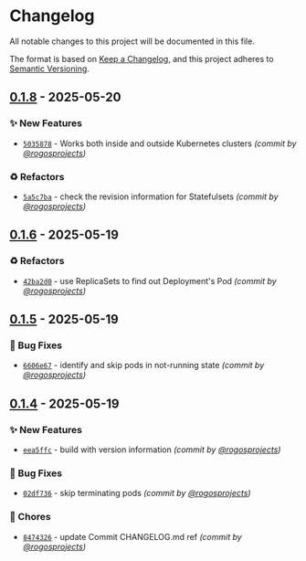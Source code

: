 # Changelog
All notable changes to this project will be documented in this file.

The format is based on [Keep a Changelog](https://keepachangelog.com/en/1.0.0/),
and this project adheres to [Semantic Versioning](https://semver.org/spec/v2.0.0.html).

## [0.1.8] - 2025-05-20
### :sparkles: New Features
- [`5035878`](https://github.com/rogosprojects/klogs-needle/commit/5035878307777da0b8e052a6df61ba349c8efcb3) - Works both inside and outside Kubernetes clusters *(commit by [@rogosprojects](https://github.com/rogosprojects))*

### :recycle: Refactors
- [`5a5c7ba`](https://github.com/rogosprojects/klogs-needle/commit/5a5c7ba27d10eb15d5fe86c2479b2fcbce4da264) - check the revision information for Statefulsets *(commit by [@rogosprojects](https://github.com/rogosprojects))*


## [0.1.6] - 2025-05-19
### :recycle: Refactors
- [`42ba2d0`](https://github.com/rogosprojects/klogs-needle/commit/42ba2d0b30e49b936af8714a274321eb96e1e047) - use ReplicaSets to find out Deployment's Pod *(commit by [@rogosprojects](https://github.com/rogosprojects))*


## [0.1.5] - 2025-05-19
### :bug: Bug Fixes
- [`6606e67`](https://github.com/rogosprojects/klogs-needle/commit/6606e6752af849290ba9522416e6e6bebbee8b54) - identify and skip pods in not-running state *(commit by [@rogosprojects](https://github.com/rogosprojects))*


## [0.1.4] - 2025-05-19
### :sparkles: New Features
- [`eea5ffc`](https://github.com/rogosprojects/klogs-needle/commit/eea5ffc38fdff3d0bee05f659f9ce3b275110a6c) - build with version information *(commit by [@rogosprojects](https://github.com/rogosprojects))*

### :bug: Bug Fixes
- [`02df736`](https://github.com/rogosprojects/klogs-needle/commit/02df736cbd832830ee0f4853a60b7a808c94c3c6) - skip terminating pods *(commit by [@rogosprojects](https://github.com/rogosprojects))*

### :wrench: Chores
- [`8474326`](https://github.com/rogosprojects/klogs-needle/commit/847432666b4c448d6f5cd09f13bab05e55ca9cbe) - update Commit CHANGELOG.md ref *(commit by [@rogosprojects](https://github.com/rogosprojects))*

[0.1.4]: https://github.com/rogosprojects/klogs-needle/compare/0.1.3...0.1.4
[0.1.5]: https://github.com/rogosprojects/klogs-needle/compare/0.1.4...0.1.5
[0.1.6]: https://github.com/rogosprojects/klogs-needle/compare/0.1.5...0.1.6
[0.1.8]: https://github.com/rogosprojects/klogs-needle/compare/0.1.6...0.1.8
